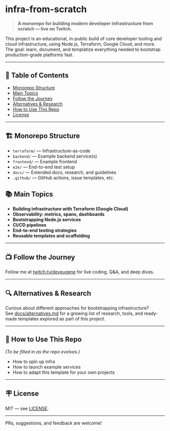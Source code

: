 # infra-from-scratch

> **A monorepo for building modern developer infrastructure from scratch — live on Twitch.**

This project is an educational, in-public build of core developer tooling and cloud infrastructure, using Node.js, Terraform, Google Cloud, and more. The goal: learn, document, and templatize everything needed to bootstrap production-grade platforms fast.

---

## 📑 Table of Contents

- [Monorepo Structure](#-monorepo-structure)
- [Main Topics](#-main-topics)
- [Follow the Journey](#-follow-the-journey)
- [Alternatives & Research](#-alternatives-&-research)
- [How to Use This Repo](#-how-to-use-this-repo)
- [License](#-license)

---

## 🏗️ Monorepo Structure

- `terraform/` — Infrastructure-as-code
- `backend/` — Example backend service(s)
- `frontend/` — Example frontend
- `e2e/` — End-to-end test setup
- `docs/` — Extended docs, research, and guidelines
- `.github/` — GitHub actions, issue templates, etc.


## 📚 Main Topics

- **Building infrastructure with Terraform (Google Cloud)**
- **Observability: metrics, spans, dashboards**
- **Bootstrapping Node.js services**
- **CI/CD pipelines**
- **End-to-end testing strategies**
- **Reusable templates and scaffolding**

---

## 📺 Follow the Journey

Follow me at [twitch.tv/deveugene](https://twitch.tv/deveugene) for live coding, Q&A, and deep dives.

---

## 🔍 Alternatives & Research

Curious about different approaches for bootstrapping infrastructure?  
See [docs/alternatives.md](./docs/alternatives.md) for a growing list of research, tools, and ready-made templates explored as part of this project.

---


## 📂 How to Use This Repo

*(To be filled in as the repo evolves.)*  
- How to spin up infra
- How to launch example services  
- How to adapt this template for your own projects

---

## 🪧 License

MIT — see [LICENSE](./LICENSE).

---

PRs, suggestions, and feedback are welcome!
